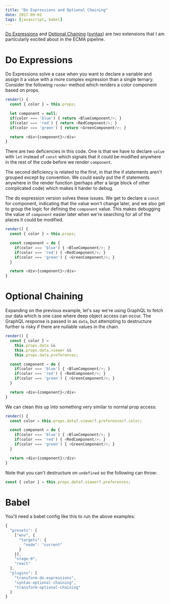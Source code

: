 ```yaml
---
title: "Do Expressions and Optional Chaining"
date: 2017-09-01
tags: [javascript, babel]
---
```


[Do Expressions][do-babel] and [Optional Chaining][optional-babel]
([syntax](https://www.npmjs.com/package/babel-plugin-syntax-optional-chaining))
are two extensions that I am particularly excited about in the ECMA
pipeline.

# Do Expressions

Do Expressions solve a case when you want to declare a variable and
assign it a value with a more complex expression than a single
ternary. Consider the following `render` method which renders a color
component based on props.

```js
render() {
  const { color } = this.props;

  let component = null;
  if(color === 'blue') { return <BlueComponent/>; }
  if(color === 'red') { return <RedComponent/>; }
  if(color === 'green') { return <GreenComponent/>; }

  return <div>{component}</div>
}
```

There are two deficencies in this code. One is that we have to declare
`value` with `let` instead of `const` which signals that it could be
modified anywhere in the rest of the code before we render
`component`.

The second deficiency is related to the first, in that the if
statements aren't grouped except by convention. We could easily put
the if statements anywhere in the render function (perhaps after a
large block of other complicated code) which makes it harder to
debug.

The do expression version solves these issues. We get to declare a
`const` for component, indicating that the value won't change later,
and we also get to group the logic for defining the `component`
value. This makes debugging the value of `component` easier later when
we're searching for all of the places it could be modified.

```js
render() {
  const { color } = this.props;

  const component = do {
    if(color === 'blue') { <BlueComponent/>; }
    if(color === 'red') { <RedComponent/>; }
    if(color === 'green') { <GreenComponent/>; }
  }

  return <div>{component}</div>
}
```


# Optional Chaining

Expanding on the previous example, let's say we're using GraphQL to
fetch our data which is one case where deep object access can
occur. The GraphQL response is passed in as `data`, but attempting to
destructure further is risky if there are nullable values in the
chain.

```js
render() {
  const { color } =
    this.props.data &&
    this.props.data.viewer &&
    this.props.data.preferences;

  const component = do {
    if(color === 'blue') { <BlueComponent/>; }
    if(color === 'red') { <RedComponent/>; }
    if(color === 'green') { <GreenComponent/>; }
  }

  return <div>{component}</div>
}
```

We can clean this up into something very similar to normal prop access:

```js
render() {
  const color = this.props.data?.viewer?.preferences?.color;

  const component = do {
    if(color === 'blue') { <BlueComponent/>; }
    if(color === 'red') { <RedComponent/>; }
    if(color === 'green') { <GreenComponent/>; }
  }

  return <div>{component}</div>
}
```

Note that you can't destructure on `undefined` so the following can
throw:

```js
const { color } = this.props.data?.viewer?.preferences;
```

# Babel

You'll need a babel config like this to run the above examples:

```js
{
  "presets": [
    ["env", {
      "targets": {
        "node": "current"
      }
    }],
    "stage-0",
    "react"
  ],
  "plugins": [
    "transform-do-expressions",
    "syntax-optional-chaining",
    "transform-optional-chaining"
  ]
}
```

[do-babel]: https://babeljs.io/docs/plugins/transform-do-expressions/
[optional-babel]: https://www.npmjs.com/package/babel-plugin-transform-optional-chaining
